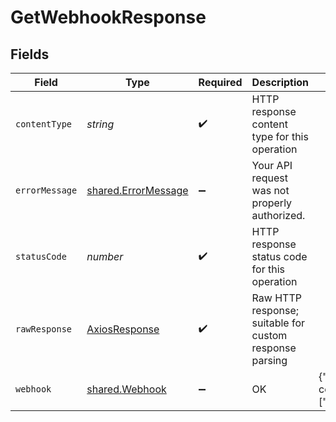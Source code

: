 # GetWebhookResponse


## Fields

| Field                                                                                                                                                                       | Type                                                                                                                                                                        | Required                                                                                                                                                                    | Description                                                                                                                                                                 | Example                                                                                                                                                                     |
| --------------------------------------------------------------------------------------------------------------------------------------------------------------------------- | --------------------------------------------------------------------------------------------------------------------------------------------------------------------------- | --------------------------------------------------------------------------------------------------------------------------------------------------------------------------- | --------------------------------------------------------------------------------------------------------------------------------------------------------------------------- | --------------------------------------------------------------------------------------------------------------------------------------------------------------------------- |
| `contentType`                                                                                                                                                               | *string*                                                                                                                                                                    | :heavy_check_mark:                                                                                                                                                          | HTTP response content type for this operation                                                                                                                               |                                                                                                                                                                             |
| `errorMessage`                                                                                                                                                              | [shared.ErrorMessage](../../../sdk/models/shared/errormessage.md)                                                                                                           | :heavy_minus_sign:                                                                                                                                                          | Your API request was not properly authorized.                                                                                                                               |                                                                                                                                                                             |
| `statusCode`                                                                                                                                                                | *number*                                                                                                                                                                    | :heavy_check_mark:                                                                                                                                                          | HTTP response status code for this operation                                                                                                                                |                                                                                                                                                                             |
| `rawResponse`                                                                                                                                                               | [AxiosResponse](https://axios-http.com/docs/res_schema)                                                                                                                     | :heavy_check_mark:                                                                                                                                                          | Raw HTTP response; suitable for custom response parsing                                                                                                                     |                                                                                                                                                                             |
| `webhook`                                                                                                                                                                   | [shared.Webhook](../../../sdk/models/shared/webhook.md)                                                                                                                     | :heavy_minus_sign:                                                                                                                                                          | OK                                                                                                                                                                          | {"type":"DataConnectionStatusChanged","companyId":"39b73b17-cc2e-429e-915d-71654e9dcd1e","notifiers":{"emails":["info@client.com"],"webhook":"https://webhook.client.com"}} |